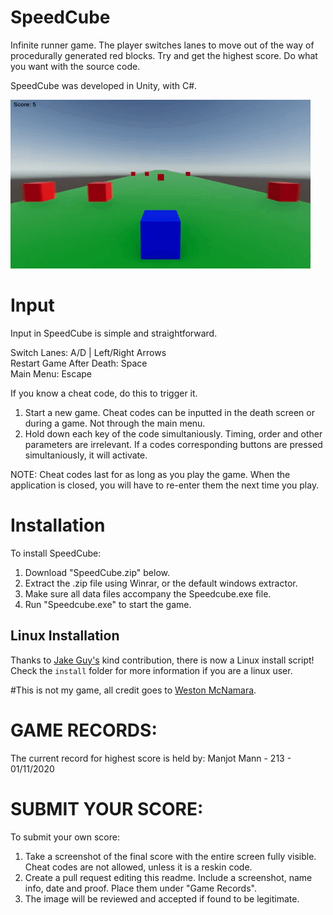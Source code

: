 # SpeedCube
Infinite runner game. The player switches lanes to move out of the way of procedurally generated red blocks. Try and get the highest score. Do what you want with the source code.

SpeedCube was developed in Unity, with C#.

![](example.gif)

# Input
Input in SpeedCube is simple and straightforward.

Switch Lanes: A/D | Left/Right Arrows <br/>
Restart Game After Death: Space <br/>
Main Menu: Escape <br/>

If you know a cheat code, do this to trigger it.

1. Start a new game. Cheat codes can be inputted in the death screen or during a game. Not through the main menu.
2. Hold down each key of the code simultaniously. Timing, order and other parameters are irrelevant. If a codes corresponding buttons are pressed simultaniously, it will activate.

NOTE: Cheat codes last for as long as you play the game. When the application is closed, you will have to re-enter them the next time you play.

# Installation
To install SpeedCube:

1. Download "SpeedCube.zip" below.
2. Extract the .zip file using Winrar, or the default windows extractor.
3. Make sure all data files accompany the Speedcube.exe file.
4. Run "Speedcube.exe" to start the game.

## Linux Installation
  Thanks to [Jake Guy's](https://github.com/JakeGuy11) kind contribution, there is now a Linux install script!
  Check the `install` folder for more information if you are a linux user.
  
  #This is not my game, all credit goes to [Weston McNamara](https://github.com/wmcnamara).
  
# GAME RECORDS: 

The current record for highest score is held by: Manjot Mann - 213 - 01/11/2020

# SUBMIT YOUR SCORE:

To submit your own score: 
1. Take a screenshot of the final score with the entire screen fully visible. Cheat codes are not allowed, unless it is a reskin code.
2. Create a pull request editing this readme. Include a screenshot, name info, date and proof. Place them under "Game Records". 
3. The image will be reviewed and accepted if found to be legitimate.

